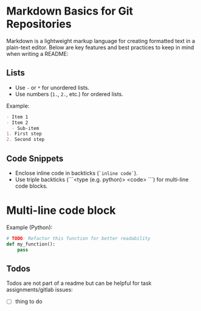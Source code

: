 
# Markdown Basics for Git Repositories

Markdown is a lightweight markup language for creating formatted text in a plain-text editor. Below are key features and best practices to keep in mind when writing a README:

## Lists
- Use `-` or `*` for unordered lists.
- Use numbers (`1.`, `2.`, etc.) for ordered lists.

Example:
```markdown
- Item 1
- Item 2
  - Sub-item
1. First step
2. Second step
```

## Code Snippets
- Enclose inline code in backticks (`` `inline code` ``).
- Use triple backticks (\```<type (e.g. python)> \<code> \```) for multi-line code blocks.

# Multi-line code block
Example (Python):
```python
# TODO: Refactor this function for better readability
def my_function():
    pass
```

## Todos
Todos are not part of a readme but can be helpful for task assignments/gitlab issues:
- [ ] thing to do

